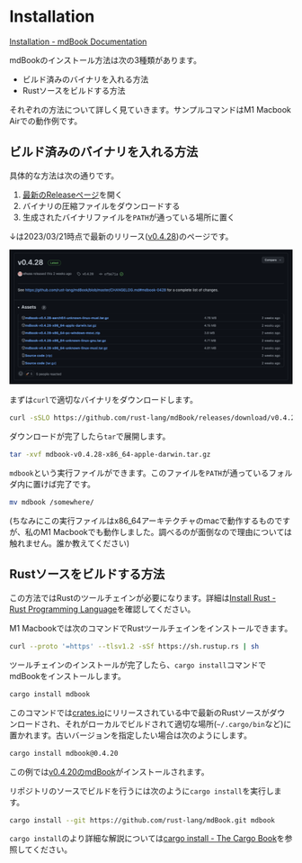 # Installation

[Installation - mdBook Documentation](https://rust-lang.github.io/mdBook/guide/installation.html)

mdBookのインストール方法は次の3種類があります。

- ビルド済みのバイナリを入れる方法
- Rustソースをビルドする方法

それぞれの方法について詳しく見ていきます。サンプルコマンドはM1 Macbook Airでの動作例です。

## ビルド済みのバイナリを入れる方法

具体的な方法は次の通りです。

1. [最新のReleaseページ](https://github.com/rust-lang/mdBook/releases/latest)を開く
2. バイナリの圧縮ファイルをダウンロードする
3. 生成されたバイナリファイルを`PATH`が通っている場所に置く

↓は2023/03/21時点で最新のリリース([v0.4.28](https://github.com/rust-lang/mdBook/releases/tag/v0.4.28))のページです。

![mdbook-release-0428](./assets/mdboo-release-0428.png)

まずは`curl`で適切なバイナリをダウンロードします。

```bash
curl -sSLO https://github.com/rust-lang/mdBook/releases/download/v0.4.28/mdbook-v0.4.28-x86_64-apple-darwin.tar.gz
```

ダウンロードが完了したら`tar`で展開します。

```bash
tar -xvf mdbook-v0.4.28-x86_64-apple-darwin.tar.gz
```

`mdbook`という実行ファイルができます。このファイルを`PATH`が通っているフォルダ内に置けば完了です。

```bash
mv mdbook /somewhere/
```

(ちなみにこの実行ファイルはx86_64アーキテクチャのmacで動作するものですが、私のM1 Macbookでも動作しました。調べるのが面倒なので理由については触れません。誰か教えてください)

## Rustソースをビルドする方法

この方法ではRustのツールチェインが必要になります。詳細は[Install Rust - Rust Programming Language](https://www.rust-lang.org/tools/install)を確認してください。

M1 Macbookでは次のコマンドでRustツールチェインをインストールできます。

```bash
curl --proto '=https' --tlsv1.2 -sSf https://sh.rustup.rs | sh
```

ツールチェインのインストールが完了したら、`cargo install`コマンドでmdBookをインストールします。

```bash
cargo install mdbook
```

このコマンドでは[crates.io](https://crates.io/)にリリースされている中で最新のRustソースがダウンロードされ、それがローカルでビルドされて適切な場所(`~/.cargo/bin`など)に置かれます。古いバージョンを指定したい場合は次のようにします。

```bash
cargo install mdbook@0.4.20
```

この例では[v0.4.20のmdBook](https://github.com/rust-lang/mdBook/releases/tag/v0.4.20)がインストールされます。

リポジトリのソースでビルドを行うには次のように`cargo install`を実行します。

```bash
cargo install --git https://github.com/rust-lang/mdBook.git mdbook
```

`cargo install`のより詳細な解説については[cargo install - The Cargo Book](https://doc.rust-lang.org/cargo/commands/cargo-install.html)を参照してください。
